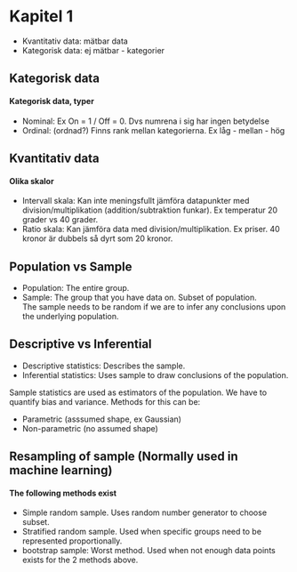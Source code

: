 # Kapitel 1
- Kvantitativ data: mätbar data
- Kategorisk data: ej mätbar - kategorier

## Kategorisk data
#### Kategorisk data, typer
- Nominal: Ex On = 1 / Off = 0. Dvs numrena i sig har ingen betydelse
- Ordinal: (ordnad?) Finns rank mellan kategorierna. Ex låg - mellan - hög

## Kvantitativ data
#### Olika skalor
- Intervall skala: Kan inte meningsfullt jämföra datapunkter med division/multiplikation (addition/subtraktion funkar). Ex temperatur 20 grader vs 40 grader.
- Ratio skala: Kan jämföra data med division/multiplikation. Ex priser. 40 kronor är dubbels så dyrt som 20 kronor.

## Population vs Sample
- Population: The entire group.
- Sample: The group that you have data on. Subset of population.  
The sample needs to be random if we are to infer any conclusions upon the underlying population.

## Descriptive vs Inferential
- Descriptive statistics: Describes the sample.
- Inferential statistics: Uses sample to draw conclusions of the population.  
  
Sample statistics are used as estimators of the population. We have to quantify bias and variance. Methods for this can be:
- Parametric (asssumed shape, ex Gaussian)
- Non-parametric (no assumed shape)

## Resampling of sample (Normally used in machine learning)
#### The following methods exist
- Simple random sample. Uses random number generator to choose subset.
- Stratified random sample. Used when specific groups need to be represented proportionally.
- bootstrap sample: Worst method. Used when not enough data points exists for the 2 methods above.
